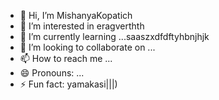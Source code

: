- 👋 Hi, I’m MishanyaKopatich
- 👀 I’m interested in eragverthth
- 🌱 I’m currently learning ...saaszxdfdftyhbnjhjk
- 💞️ I’m looking to collaborate on ...
- 📫 How to reach me ...
- 😄 Pronouns: ...
- ⚡ Fun fact: yamakasi|||)
<!---
MishanyaKopatich/MishanyaKopatich is a ✨ special ✨ repository because its `README.md` (this file) appears on your GitHub profile.
You can click the Preview link to take a look at your changes.

